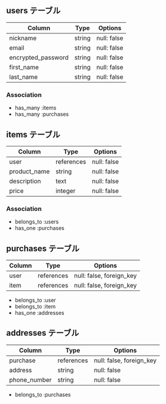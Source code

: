 ## users テーブル

| Column             | Type   | Options     |
| ------------------ | ------ | ----------- |
| nickname           | string | null: false |
| email              | string | null: false |
| encrypted_password | string | null: false |
| first_name         | string | null: false |
| last_name          | string | null: false |

### Association
- has_many :items
- has_many :purchases


## items テーブル

| Column       | Type       | Options                        |
| ------------ | ---------- | ------------------------------ |
| user         | references | null: false                    |
| product_name | string     | null: false                    |
| description  | text       | null: false                    |
| price        | integer    | null: false                    |

### Association
- belongs_to :users
- has_one :purchases



## purchases テーブル

| Column     | Type        | Options                        |
| ---------- | ----------- | ------------------------------ |
| user       | references  | null: false, foreign_key       |
| item       | references  | null: false, foreign_key       |

- belongs_to :user
- belongs_to :item
- has_one :addresses

## addresses テーブル

| Column       | Type       | Options                        |
| ------------ | ---------- | ------------------------------ |
| purchase     | references | null: false, foreign_key       |
| address      | string     | null: false                    |
| phone_number | string     | null: false                    |

- belongs_to :purchases